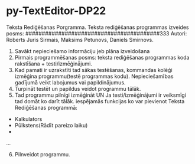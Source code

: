 # py-TextEditor-DP22
Teksta Rediģēšanas Porgramma.
Teksta rediģēšanas programmas izveides posms:
#########################################333
Autori: Roberts Juris Sirmais, Maksims Petunovs, Daniels Smirnovs.

1. Savākt nepieciešamo informāciju jeb plāna izveidošana
2. Pirmais programmēšanas posms: teksta rediģēšanas programmas koda rakstīšana + testi/izmēģinājumi.
3. Kad pamati ir uzrakstīti tad sākas testēšanas, kommandas kolēģi izmēģina programmu(testē programmas kodu). Nepieciešamības gadījumā veikt labojumus vai papildinājumus.
4. Turpināt testēt un papildus veidot programmu tālāk.
5. Tad programmu pilnīgi izmēģināt UN Ja testi/izmēģinājumi ir veiksmīgi tad domāt ko darīt tālāk.
iespējamās funkcijas ko var pievienot Teksta Rediģēšanas programmā:
  - Kalkulators
  - Pūlkstens(Rādīt pareizo laiku)
  -
  ...
  
6. Pilnveidot programmu.
